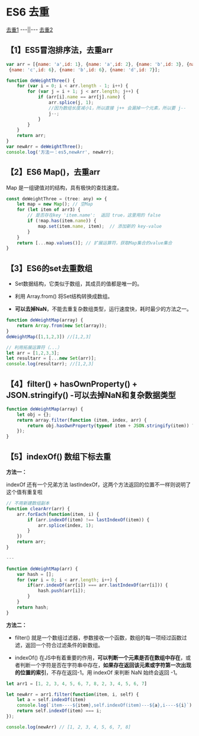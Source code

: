 # ES6 去重

[去重1](https://blog.csdn.net/ZYS10000/article/details/109955135) ---||--- [去重2](http://blog.sina.com.cn/s/blog_be2200300102wvvq.html)

## 【1】ES5冒泡排序法，去重arr

```js
var arr = [{name: 'a',id: 1}, {name: 'a',id: 2}, {name: 'b',id: 3}, {name: 'c',id: 4},
 {name: 'c',id: 6}, {name: 'b',id: 6}, {name: 'd',id: 7}];

function deWeightThree() {
    for (var i = 0; i < arr.length - 1; i++) {
        for (var j = i + 1; j < arr.length; j++) {
            if (arr[i].name == arr[j].name) {
                arr.splice(j, 1);
                //因为数组长度减小1，所以直接 j++ 会漏掉一个元素，所以要 j--
                j--;
            }
        }
    }
    return arr;
}
var newArr = deWeightThree();
console.log('方法一：es5,newArr', newArr);
```

## 【2】ES6 Map()，去重arr

Map 是一组键值对的结构，具有极快的查找速度。

```js
const deWeightThree = (tree: any) => {
    let map = new Map(); // 空Map
    for (let item of arr3) {
        // 是否存在key 'item.name':  返回 true，这里用的 false
        if (!map.has(item.name)) {
            map.set(item.name, item);  // 添加新的 key-value
        }
    }
    return [...map.values()]; // 扩展运算符，获取Map集合的value集合
}
```

## 【3】ES6的set去重数组

- Set数据结构，它类似于数组，其成员的值都是唯一的。

- 利用 Array.from() 将Set结构转换成数组。

- **可以去掉NaN**，不能去重复杂数组类型，运行速度快，耗时最少的方法之一。

```js
function deWeightMap(array) {
    return Array.from(new Set(array));
}
deWeightMap([1,1,2,3]) //[1,2,3]

// 利用拓展运算符（...）
let arr = [1,2,3,3];
let resultarr = [...new Set(arr)];
console.log(resultarr); //[1,2,3]
```

## 【4】filter() + hasOwnProperty() + JSON.stringify() -可以去掉NaN和复杂数据类型

```js
function deWeightMap(array) {
    let obj = {};
    return array.filter(function (item, index, arr) {
        return obj.hasOwnProperty(typeof item + JSON.stringify(item)) ? false : (obj[typeof item + JSON.stringify(item)] = true);
    });
}
```

## 【5】indexOf() 数组下标去重

**方法一：**

indexOf 还有一个兄弟方法 lastIndexOf，这两个方法返回的位置不一样则说明了这个值有重复啦

```js
// 不用新建数组副本
function clearArr(arr) {
    arr.forEach(function(item, i) {
        if (arr.indexOf(item) !== lastIndexOf(item)) {
            arr.splice(index, 1);
        }
    })
    return arr;
}

---

function deWeightMap(arr) {
    var hash = [];
    for (var i = 0; i < arr.length; i++) {
        if(arr.indexOf(arr[i]) === arr.lastIndexOf(arr[i])) {
            hash.push(arr[i]);
        }
    }
    return hash;
}
```

**方法二：**

- filter() 就是一个数组过滤器，参数接收一个函数，数组的每一项经过函数过滤，返回一个符合过滤条件的新数组。

- indexOf() 在JS中有着重要的作用，**可以判断一个元素是否在数组中存在**，或者判断一个字符是否在字符串中存在，**如果存在返回该元素或字符第一次出现的位置的索引**，不存在返回-1。用 indexOf 来判断 NaN 始终会返回 -1。

```js
let arr1 = [1, 2, 3, 4, 5, 6, 7, 8, 2, 3, 4, 5, 6, 7]

let newArr = arr1.filter(function(item, i, self) {
    let a = self.indexOf(item)
    console.log(`item----${item},self.indexOf(item)---${a},i----${i}`)
    return self.indexOf(item) === i;
});

console.log(newArr) // [1, 2, 3, 4, 5, 6, 7, 8]
```
